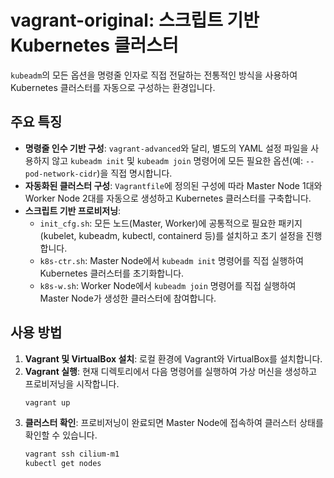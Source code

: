 # vagrant-original: 스크립트 기반 Kubernetes 클러스터

`kubeadm`의 모든 옵션을 명령줄 인자로 직접 전달하는 전통적인 방식을 사용하여 Kubernetes 클러스터를 자동으로 구성하는 환경입니다.

## 주요 특징

- **명령줄 인수 기반 구성**: `vagrant-advanced`와 달리, 별도의 YAML 설정 파일을 사용하지 않고 `kubeadm init` 및 `kubeadm join` 명령어에 모든 필요한 옵션(예: `--pod-network-cidr`)을 직접 명시합니다.
- **자동화된 클러스터 구성**: `Vagrantfile`에 정의된 구성에 따라 Master Node 1대와 Worker Node 2대를 자동으로 생성하고 Kubernetes 클러스터를 구축합니다.
- **스크립트 기반 프로비저닝**:
  - `init_cfg.sh`: 모든 노드(Master, Worker)에 공통적으로 필요한 패키지(kubelet, kubeadm, kubectl, containerd 등)를 설치하고 초기 설정을 진행합니다.
  - `k8s-ctr.sh`: Master Node에서 `kubeadm init` 명령어를 직접 실행하여 Kubernetes 클러스터를 초기화합니다.
  - `k8s-w.sh`: Worker Node에서 `kubeadm join` 명령어를 직접 실행하여 Master Node가 생성한 클러스터에 참여합니다.

## 사용 방법

1.  **Vagrant 및 VirtualBox 설치**: 로컬 환경에 Vagrant와 VirtualBox를 설치합니다.
2.  **Vagrant 실행**: 현재 디렉토리에서 다음 명령어를 실행하여 가상 머신을 생성하고 프로비저닝을 시작합니다.
    ```bash
    vagrant up
    ```
3.  **클러스터 확인**: 프로비저닝이 완료되면 Master Node에 접속하여 클러스터 상태를 확인할 수 있습니다.
    ```bash
    vagrant ssh cilium-m1
    kubectl get nodes
    ```
